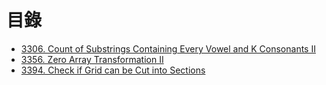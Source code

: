 # 目錄

- [3306. Count of Substrings Containing Every Vowel and K Consonants II](./3306.%20Count%20of%20Substrings%20Containing%20Every%20Vowel%20and%20K%20Consonants%20II.md)
- [3356. Zero Array Transformation II](./3356.%20Zero%20Array%20Transformation%20II.md)
- [3394. Check if Grid can be Cut into Sections](./3394.%20Check%20if%20Grid%20can%20be%20Cut%20into%20Sections.md)
